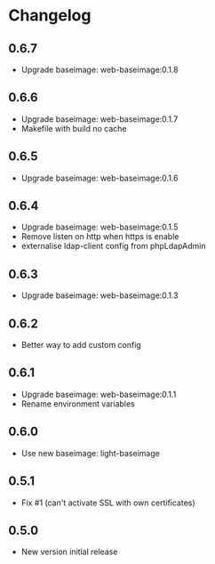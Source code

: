 # Changelog

## 0.6.7
  - Upgrade baseimage: web-baseimage:0.1.8

## 0.6.6
  - Upgrade baseimage: web-baseimage:0.1.7
  - Makefile with build no cache

## 0.6.5
  - Upgrade baseimage: web-baseimage:0.1.6

## 0.6.4
  - Upgrade baseimage: web-baseimage:0.1.5
  - Remove listen on http when https is enable
  - externalise ldap-client config from phpLdapAdmin

## 0.6.3
  - Upgrade baseimage: web-baseimage:0.1.3

## 0.6.2
  - Better way to add custom config

## 0.6.1
  - Upgrade baseimage: web-baseimage:0.1.1
  - Rename environment variables

## 0.6.0
  - Use new baseimage: light-baseimage

## 0.5.1
  - Fix #1 (can't activate SSL with own certificates)

## 0.5.0
  - New version initial release
